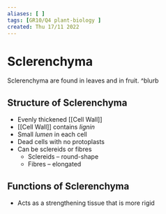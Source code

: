 ```yaml
---
aliases: [ ]
tags: [GR10/Q4 plant-biology ]
created: Thu 17/11 2022
---
```

# Sclerenchyma
Sclerenchyma are found in leaves and in fruit. ^blurb

## Structure of Sclerenchyma
- Evenly thickened [[Cell Wall]]
- [[Cell Wall]] contains *lignin*
- Small *lumen* in each cell
- Dead cells with no protoplasts
- Can be sclereids or fibres
	- Sclereids – round-shape
	- Fibres – elongated

## Functions of Sclerenchyma
- Acts as a strengthening tissue that is more rigid